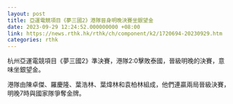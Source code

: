 ```yaml
---
layout: post
title: 亞運電競項目《夢三國2》港隊晉身明晚決賽坐銀望金
date: 2023-09-29 12:24:52.000000000 +08:00
link: https://news.rthk.hk/rthk/ch/component/k2/1720694-20230929.htm
categories: rthk
---
```


杭州亞運電競項目《夢三國2》準決賽，港隊2:0擊敗泰國，晉級明晚的決賽，意味坐銀望金。

港隊由陳卓傑、羅慶隆、葉浩林、葉煒林和袁柏林組成，他們連贏兩局晉級決賽，明晚7時與國家隊爭奪金牌。
